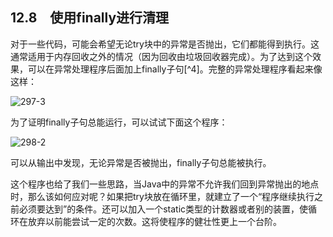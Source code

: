 ## 12.8　使用finally进行清理

对于一些代码，可能会希望无论try块中的异常是否抛出，它们都能得到执行。这通常适用于内存回收之外的情况（因为回收由垃圾回收器完成）。为了达到这个效果，可以在异常处理程序后面加上finally子句[^4]。完整的异常处理程序看起来像这样：

![297-3](../Images/image03029.jpeg)

为了证明finally子句总能运行，可以试试下面这个程序：

![298-2](../Images/image03030.jpeg)

可以从输出中发现，无论异常是否被抛出，finally子句总能被执行。

这个程序也给了我们一些思路，当Java中的异常不允许我们回到异常抛出的地点时，那么该如何应对呢？如果把try块放在循环里，就建立了一个“程序继续执行之前必须要达到”的条件。还可以加入一个static类型的计数器或者别的装置，使循环在放弃以前能尝试一定的次数。这将使程序的健壮性更上一个台阶。